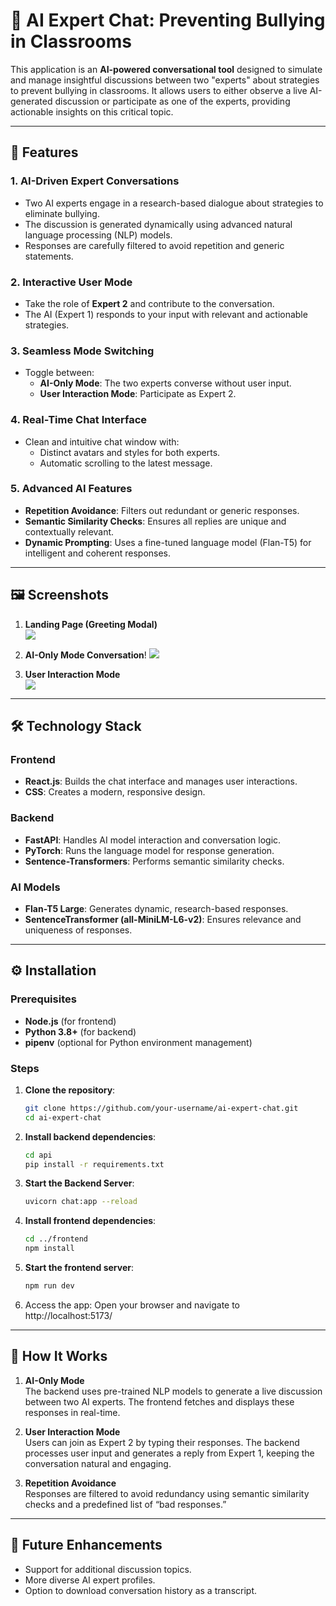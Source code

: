 # 🧠 AI Expert Chat: Preventing Bullying in Classrooms

This application is an **AI-powered conversational tool** designed to simulate and manage insightful discussions between two "experts" about strategies to prevent bullying in classrooms. It allows users to either observe a live AI-generated discussion or participate as one of the experts, providing actionable insights on this critical topic.

---

## 🚀 Features

### 1. **AI-Driven Expert Conversations**
   - Two AI experts engage in a research-based dialogue about strategies to eliminate bullying.
   - The discussion is generated dynamically using advanced natural language processing (NLP) models.
   - Responses are carefully filtered to avoid repetition and generic statements.

### 2. **Interactive User Mode**
   - Take the role of **Expert 2** and contribute to the conversation.
   - The AI (Expert 1) responds to your input with relevant and actionable strategies.

### 3. **Seamless Mode Switching**
   - Toggle between:
     - **AI-Only Mode**: The two experts converse without user input.
     - **User Interaction Mode**: Participate as Expert 2.

### 4. **Real-Time Chat Interface**
   - Clean and intuitive chat window with:
     - Distinct avatars and styles for both experts.
     - Automatic scrolling to the latest message.

### 5. **Advanced AI Features**
   - **Repetition Avoidance**: Filters out redundant or generic responses.
   - **Semantic Similarity Checks**: Ensures all replies are unique and contextually relevant.
   - **Dynamic Prompting**: Uses a fine-tuned language model (Flan-T5) for intelligent and coherent responses.

---

## 🖼️ Screenshots


1. **Landing Page (Greeting Modal)**  
![](https://github.com/user-attachments/assets/154c2597-24e7-4224-98fd-b802cbf9a9a1)

2. **AI-Only Mode Conversation**!
![](https://github.com/user-attachments/assets/be986811-ba63-4dee-b934-44b92904dc28)

3. **User Interaction Mode**  
![](https://github.com/user-attachments/assets/a57611b5-3bf6-4cbf-9c72-fbecea203483)

---

## 🛠️ Technology Stack

### **Frontend**
- **React.js**: Builds the chat interface and manages user interactions.
- **CSS**: Creates a modern, responsive design.

### **Backend**
- **FastAPI**: Handles AI model interaction and conversation logic.
- **PyTorch**: Runs the language model for response generation.
- **Sentence-Transformers**: Performs semantic similarity checks.

### **AI Models**
- **Flan-T5 Large**: Generates dynamic, research-based responses.
- **SentenceTransformer (all-MiniLM-L6-v2)**: Ensures relevance and uniqueness of responses.

---

## ⚙️ Installation

### Prerequisites
- **Node.js** (for frontend)
- **Python 3.8+** (for backend)
- **pipenv** (optional for Python environment management)

### Steps

1. **Clone the repository**:
   ```bash
   git clone https://github.com/your-username/ai-expert-chat.git
   cd ai-expert-chat
   ```
2. **Install backend dependencies**:
   ```bash
   cd api
   pip install -r requirements.txt
   ```
3. **Start the Backend Server**:
   ```bash
   uvicorn chat:app --reload
   ```
4. **Install frontend dependencies**:
   ```bash
   cd ../frontend
   npm install
   ```
5. **Start the frontend server**:
   ```bash
   npm run dev
   ```
6. Access the app:
Open your browser and navigate to http://localhost:5173/

---
## 🤖 How It Works

1. **AI-Only Mode**  
   The backend uses pre-trained NLP models to generate a live discussion between two AI experts. The frontend fetches and displays these responses in real-time.

2. **User Interaction Mode**  
   Users can join as Expert 2 by typing their responses. The backend processes user input and generates a reply from Expert 1, keeping the conversation natural and engaging.

3. **Repetition Avoidance**  
   Responses are filtered to avoid redundancy using semantic similarity checks and a predefined list of “bad responses.”

---

## 🧪 Future Enhancements

- Support for additional discussion topics.
- More diverse AI expert profiles.
- Option to download conversation history as a transcript.
